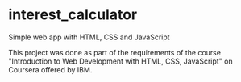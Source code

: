 # interest_calculator
 Simple web app with HTML, CSS and JavaScript

This project was done as part of the requirements of the course "Introduction to Web Development with HTML, CSS, JavaScript" on Coursera offered by IBM.
